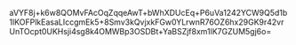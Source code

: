 aVYF8j+k6w8QOMvFAcOqZqqeAwT+bWhXDUcEq+P6uVa1242YCW9Q5d1b1lKOFPlkEasaLIccgmEk5+8Smv3kQvjxkFGw0YLrwnR76OZ6hx29GK9r42vrUnTOcpt0UKHsji4sg8k4OMWBp3OSDBt+YaBSZjf8xm1lK7GZUM5gj6o=
